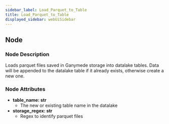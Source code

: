 ```yaml
---
sidebar_label: Load_Parquet_to_Table
title: Load_Parquet_to_Table
displayed_sidebar: webUiSidebar
---
```


## Node

### Node Description

Loads parquet files saved in Ganymede storage into datalake tables. Data will be appended to the
datalake table if it already exists, otherwise create a new one.

### Node Attributes

- **table_name: str**
  - The new or existing table name in the datalake
- **storage_regex: str**
  - Regex to identify parquet files
